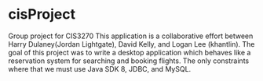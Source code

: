 # cisProject
Group project for CIS3270
This application is a collaborative effort between Harry Dulaney(Jordan Lightgate), David Kelly, and Logan Lee (khantlin). 
The goal of this project was to write a desktop application which behaves like a reservation system for searching and booking flights.
The only constraints where that we must use Java SDK 8, JDBC, and MySQL. 


